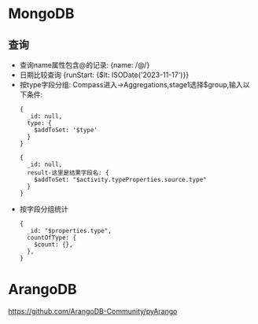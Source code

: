 # MongoDB
## 查询
- 查询name属性包含@的记录: {name: /@/}
- 日期比较查询 {runStart: {$lt: ISODate('2023-11-17')}}
- 按type字段分组: Compass进入->Aggregations,stage1选择$group,输入以下条件:
  ```
  {
    _id: null,
    type: {
      $addToSet: '$type'
    }
  }

  {
    _id: null,
    result-这里是结果字段名: {
      $addToSet: "$activity.typeProperties.source.type"
    }
  }
  ```
- 按字段分组统计
  ```
  {
    _id: "$properties.type",
    countOfType: {
      $count: {},
    },
  }
  ```


# ArangoDB
https://github.com/ArangoDB-Community/pyArango
